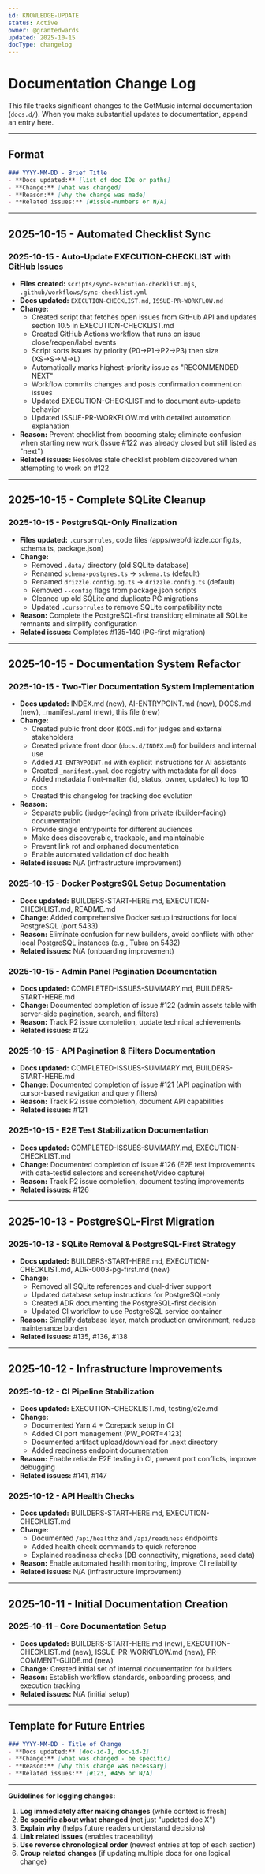 ```yaml
---
id: KNOWLEDGE-UPDATE
status: Active
owner: @grantedwards
updated: 2025-10-15
docType: changelog
---
```


# Documentation Change Log

This file tracks significant changes to the GotMusic internal documentation (`docs.d/`). When you make substantial updates to documentation, append an entry here.

---

## Format

```md
### YYYY-MM-DD - Brief Title
- **Docs updated:** [list of doc IDs or paths]
- **Change:** [what was changed]
- **Reason:** [why the change was made]
- **Related issues:** [#issue-numbers or N/A]
```

---

## 2025-10-15 - Automated Checklist Sync

### 2025-10-15 - Auto-Update EXECUTION-CHECKLIST with GitHub Issues
- **Files created:** `scripts/sync-execution-checklist.mjs`, `.github/workflows/sync-checklist.yml`
- **Docs updated:** `EXECUTION-CHECKLIST.md`, `ISSUE-PR-WORKFLOW.md`
- **Change:** 
  - Created script that fetches open issues from GitHub API and updates section 10.5 in EXECUTION-CHECKLIST.md
  - Created GitHub Actions workflow that runs on issue close/reopen/label events
  - Script sorts issues by priority (P0→P1→P2→P3) then size (XS→S→M→L)
  - Automatically marks highest-priority issue as "RECOMMENDED NEXT"
  - Workflow commits changes and posts confirmation comment on issues
  - Updated EXECUTION-CHECKLIST.md to document auto-update behavior
  - Updated ISSUE-PR-WORKFLOW.md with detailed automation explanation
- **Reason:** Prevent checklist from becoming stale; eliminate confusion when starting new work (Issue #122 was already closed but still listed as "next")
- **Related issues:** Resolves stale checklist problem discovered when attempting to work on #122

---

## 2025-10-15 - Complete SQLite Cleanup

### 2025-10-15 - PostgreSQL-Only Finalization
- **Files updated:** `.cursorrules`, code files (apps/web/drizzle.config.ts, schema.ts, package.json)
- **Change:** 
  - Removed `.data/` directory (old SQLite database)
  - Renamed `schema-postgres.ts` → `schema.ts` (default)
  - Renamed `drizzle.config.pg.ts` → `drizzle.config.ts` (default)
  - Removed `--config` flags from package.json scripts
  - Cleaned up old SQLite and duplicate PG migrations
  - Updated `.cursorrules` to remove SQLite compatibility note
- **Reason:** Complete the PostgreSQL-first transition; eliminate all SQLite remnants and simplify configuration
- **Related issues:** Completes #135-140 (PG-first migration)

---

## 2025-10-15 - Documentation System Refactor

### 2025-10-15 - Two-Tier Documentation System Implementation
- **Docs updated:** INDEX.md (new), AI-ENTRYPOINT.md (new), DOCS.md (new), _manifest.yaml (new), this file (new)
- **Change:** 
  - Created public front door (`DOCS.md`) for judges and external stakeholders
  - Created private front door (`docs.d/INDEX.md`) for builders and internal use
  - Added `AI-ENTRYPOINT.md` with explicit instructions for AI assistants
  - Created `_manifest.yaml` doc registry with metadata for all docs
  - Added metadata front-matter (id, status, owner, updated) to top 10 docs
  - Created this changelog for tracking doc evolution
- **Reason:** 
  - Separate public (judge-facing) from private (builder-facing) documentation
  - Provide single entrypoints for different audiences
  - Make docs discoverable, trackable, and maintainable
  - Prevent link rot and orphaned documentation
  - Enable automated validation of doc health
- **Related issues:** N/A (infrastructure improvement)

### 2025-10-15 - Docker PostgreSQL Setup Documentation
- **Docs updated:** BUILDERS-START-HERE.md, EXECUTION-CHECKLIST.md, README.md
- **Change:** Added comprehensive Docker setup instructions for local PostgreSQL (port 5433)
- **Reason:** Eliminate confusion for new builders, avoid conflicts with other local PostgreSQL instances (e.g., Tubra on 5432)
- **Related issues:** N/A (onboarding improvement)

### 2025-10-15 - Admin Panel Pagination Documentation
- **Docs updated:** COMPLETED-ISSUES-SUMMARY.md, BUILDERS-START-HERE.md
- **Change:** Documented completion of issue #122 (admin assets table with server-side pagination, search, and filters)
- **Reason:** Track P2 issue completion, update technical achievements
- **Related issues:** #122

### 2025-10-15 - API Pagination & Filters Documentation
- **Docs updated:** COMPLETED-ISSUES-SUMMARY.md, BUILDERS-START-HERE.md
- **Change:** Documented completion of issue #121 (API pagination with cursor-based navigation and query filters)
- **Reason:** Track P2 issue completion, document API capabilities
- **Related issues:** #121

### 2025-10-15 - E2E Test Stabilization Documentation
- **Docs updated:** COMPLETED-ISSUES-SUMMARY.md, EXECUTION-CHECKLIST.md
- **Change:** Documented completion of issue #126 (E2E test improvements with data-testid selectors and screenshot/video capture)
- **Reason:** Track P2 issue completion, document testing improvements
- **Related issues:** #126

---

## 2025-10-13 - PostgreSQL-First Migration

### 2025-10-13 - SQLite Removal & PostgreSQL-First Strategy
- **Docs updated:** BUILDERS-START-HERE.md, EXECUTION-CHECKLIST.md, ADR-0003-pg-first.md (new)
- **Change:** 
  - Removed all SQLite references and dual-driver support
  - Updated database setup instructions for PostgreSQL-only
  - Created ADR documenting the PostgreSQL-first decision
  - Updated CI workflow to use PostgreSQL service container
- **Reason:** Simplify database layer, match production environment, reduce maintenance burden
- **Related issues:** #135, #136, #138

---

## 2025-10-12 - Infrastructure Improvements

### 2025-10-12 - CI Pipeline Stabilization
- **Docs updated:** EXECUTION-CHECKLIST.md, testing/e2e.md
- **Change:** 
  - Documented Yarn 4 + Corepack setup in CI
  - Added CI port management (PW_PORT=4123)
  - Documented artifact upload/download for .next directory
  - Added readiness endpoint documentation
- **Reason:** Enable reliable E2E testing in CI, prevent port conflicts, improve debugging
- **Related issues:** #141, #147

### 2025-10-12 - API Health Checks
- **Docs updated:** BUILDERS-START-HERE.md, EXECUTION-CHECKLIST.md
- **Change:** 
  - Documented `/api/healthz` and `/api/readiness` endpoints
  - Added health check commands to quick reference
  - Explained readiness checks (DB connectivity, migrations, seed data)
- **Reason:** Enable automated health monitoring, improve CI reliability
- **Related issues:** N/A (infrastructure improvement)

---

## 2025-10-11 - Initial Documentation Creation

### 2025-10-11 - Core Documentation Setup
- **Docs updated:** BUILDERS-START-HERE.md (new), EXECUTION-CHECKLIST.md (new), ISSUE-PR-WORKFLOW.md (new), PR-COMMENT-GUIDE.md (new)
- **Change:** Created initial set of internal documentation for builders
- **Reason:** Establish workflow standards, onboarding process, and execution tracking
- **Related issues:** N/A (initial setup)

---

## Template for Future Entries

```md
### YYYY-MM-DD - Title of Change
- **Docs updated:** [doc-id-1, doc-id-2]
- **Change:** [what was changed - be specific]
- **Reason:** [why this change was necessary]
- **Related issues:** [#123, #456 or N/A]
```

---

**Guidelines for logging changes:**

1. **Log immediately after making changes** (while context is fresh)
2. **Be specific about what changed** (not just "updated doc X")
3. **Explain why** (helps future readers understand decisions)
4. **Link related issues** (enables traceability)
5. **Use reverse chronological order** (newest entries at top of each section)
6. **Group related changes** (if updating multiple docs for one logical change)
